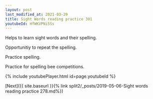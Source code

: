 ```yaml
---
layout: post
last_modified_at: 2021-03-29
title: Sight Words reading practice 301
youtubeId: HfWKVPNi5Ss
---
```

 
 
Helps to learn sight words and their spelling.

Opportunitiy to repeat the spelling. 

Practice spelling. 
 
Practice for spelling bee competitions. 
 
{% include youtubePlayer.html id=page.youtubeId %}
 
 

[Next]({{ site.baseurl }}{% link  split2/_posts/2019-05-06-Sight words reading practice 278.md%})
 
